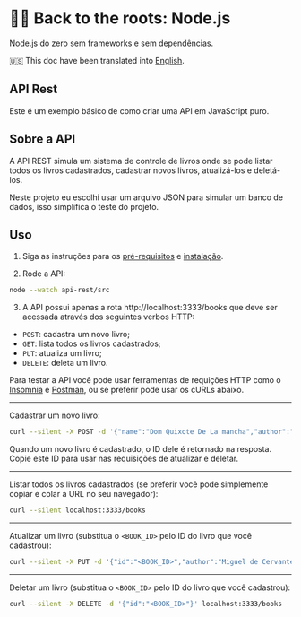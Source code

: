 # 🐢🚀 Back to the roots: Node.js

Node.js do zero sem frameworks e sem dependências.

🇺🇸 This doc have been translated into [English](https://github.com/ricardospalves/back-to-the-roots-nodejs/blob/main/api-rest/README_EN.md).

## API Rest

Este é um exemplo básico de como criar uma API em JavaScript puro.

## Sobre a API

A API REST simula um sistema de controle de livros onde se pode listar todos os
livros cadastrados, cadastrar novos livros, atualizá-los e deletá-los.

Neste projeto eu escolhi usar um arquivo JSON para simular um banco de dados,
isso simplifica o teste do projeto.

## Uso

1. Siga as instruções para os [pré-requisitos](https://github.com/ricardospalves/back-to-the-roots-nodejs?tab=readme-ov-file#prerequisites) e [instalação](https://github.com/ricardospalves/back-to-the-roots-nodejs?tab=readme-ov-file#installation).

2. Rode a API:

```bash
node --watch api-rest/src
```

3. A API possui apenas a rota http://localhost:3333/books que deve ser acessada
   através dos seguintes verbos HTTP:

- `POST`: cadastra um novo livro;
- `GET`: lista todos os livros cadastrados;
- `PUT`: atualiza um livro;
- `DELETE`: deleta um livro.

Para testar a API você pode usar ferramentas de requições HTTP como o
[Insomnia](https://insomnia.rest/download) e
[Postman](https://www.postman.com/), ou se preferir pode usar os cURLs abaixo.

---

Cadastrar um novo livro:

```sh
curl --silent -X POST -d '{"name":"Dom Quixote De La mancha","author":"Miguel"}' localhost:3333/books
```

Quando um novo livro é cadastrado, o ID dele é retornado na resposta. Copie este
ID para usar nas requisições de atualizar e deletar.

---

Listar todos os livros cadastrados (se preferir você pode simplemente copiar e
colar a URL no seu navegador):

```sh
curl --silent localhost:3333/books
```

---

Atualizar um livro (substitua o `<BOOK_ID>` pelo ID do livro que você
cadastrou):

```sh
curl --silent -X PUT -d '{"id":"<BOOK_ID>","author":"Miguel de Cervantes"}' localhost:3333/books
```

---

Deletar um livro (substitua o `<BOOK_ID>` pelo ID do livro que você cadastrou):

```sh
curl --silent -X DELETE -d '{"id":"<BOOK_ID>"}' localhost:3333/books
```
